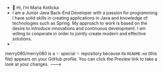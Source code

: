 - 👋 Hi, I’m Maria Kotlicka
- I am a Junior Java Back-End Developer with a passion for programming. I have solid skills in creating applications in Java and knowledge of technologies such as Spring. My approach to work is based on the desire to introduce innovations and continuous development. I am willing to cooperate in order to jointly create modern and effective solutions.
- 
merry080/merry080 is a ✨ special ✨ repository because its `README.md` (this file) appears on your GitHub profile.
You can click the Preview link to take a look at your changes.
--->
